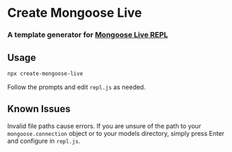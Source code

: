 # Create Mongoose Live

### A template generator for [Mongoose Live REPL](https://www.npmjs.com/package/mongoose-live)

## Usage
```bash
npx create-mongoose-live
```
Follow the prompts and edit `repl.js` as needed.

## Known Issues
Invalid file paths cause errors. If you are unsure of the path to your `mongoose.connection` object or to your models directory, simply press Enter and configure in `repl.js`.
